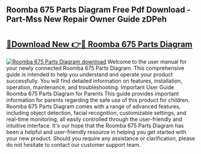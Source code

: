 ## Roomba 675 Parts Diagram Free Pdf Download - Part-Mss New Repair Owner Guide zDPeh

# <h2><a href="http://dfpnnj.blite.top/?on=Roomba+675+Parts+Diagram">🔗Download New 👉🔴 Roomba 675 Parts Diagram</a></h2>

[![Roomba 675 Parts Diagram download](https://i.imgur.com/lujVjoI.png)](http://dfpnnj.blite.top/?on=Roomba+675+Parts+Diagram)
Welcome to the user manual for your newly connected Roomba 675 Parts Diagram. This comprehensive guide is intended to help you understand and operate your product successfully. You will find detailed information on features, installation, operation, maintenance, and troubleshooting. Important User Guide Roomba 675 Parts Diagram for Parents This guide provides important information for parents regarding the safe use of this product for children. Roomba 675 Parts Diagram comes with a range of advanced features, including object detection, facial recognition, customizable settings, and real-time monitoring, all easily controlled through the user-friendly and intuitive interface. It's our hope that the Roomba 675 Parts Diagram has been a helpful and user-friendly resource in helping you get started with your new product. Should you require any assistance or clarification, please do not hesitate to contact our customer support team.
